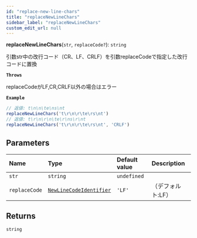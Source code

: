 ```yaml
---
id: "replace-new-line-chars"
title: "replaceNewLineChars"
sidebar_label: "replaceNewLineChars"
custom_edit_url: null
---
```


**replaceNewLineChars**(`str`, `replaceCode?`): `string`

引数str中の改行コード（CR、LF、CRLF）を引数replaceCodeで指定した改行コードに置換

**`Throws`**

replaceCodeがLF,CR,CRLF以外の場合はエラー

**`Example`**

```ts
// 返値: t\n\n\te\ns\nt
replaceNewLineChars('t\r\n\r\te\rs\nt')
// 返値: t\r\n\r\n\te\r\ns\r\nt
replaceNewLineChars('t\r\n\r\te\rs\nt', 'CRLF')
```

## Parameters

| Name | Type                                                         | Default value | Description |
| :------ |:-------------------------------------------------------------| :------ | :------ |
| `str` | `string`                                                     | `undefined` |  |
| `replaceCode` | [`NewLineCodeIdentifier`](../types/NewLineCodeIdentifier.md) | `'LF'` | （デフォルト:LF） |

## Returns

`string`
